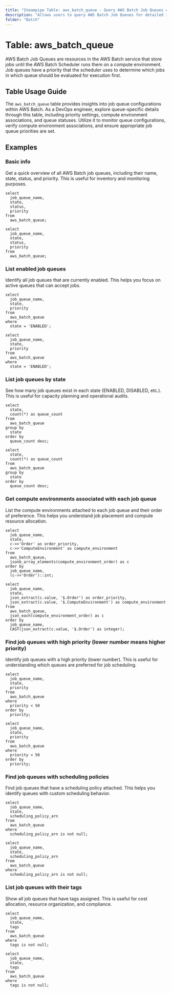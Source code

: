 ```yaml
---
title: "Steampipe Table: aws_batch_queue - Query AWS Batch Job Queues using SQL"
description: "Allows users to query AWS Batch Job Queues for detailed information about queue configurations, statuses, and related attributes."
folder: "Batch"
---
```


# Table: aws_batch_queue

AWS Batch Job Queues are resources in the AWS Batch service that store jobs until the AWS Batch Scheduler runs them on a compute environment. Job queues have a priority that the scheduler uses to determine which jobs in which queue should be evaluated for execution first.

## Table Usage Guide

The `aws_batch_queue` table provides insights into job queue configurations within AWS Batch. As a DevOps engineer, explore queue-specific details through this table, including priority settings, compute environment associations, and queue statuses. Utilize it to monitor queue configurations, verify compute environment associations, and ensure appropriate job queue priorities are set.

## Examples

### Basic info
Get a quick overview of all AWS Batch job queues, including their name, state, status, and priority. This is useful for inventory and monitoring purposes.

```sql+postgres
select
  job_queue_name,
  state,
  status,
  priority
from
  aws_batch_queue;
```

```sql+sqlite
select
  job_queue_name,
  state,
  status,
  priority
from
  aws_batch_queue;
```

### List enabled job queues
Identify all job queues that are currently enabled. This helps you focus on active queues that can accept jobs.

```sql+postgres
select
  job_queue_name,
  state,
  priority
from
  aws_batch_queue
where
  state = 'ENABLED';
```

```sql+sqlite
select
  job_queue_name,
  state,
  priority
from
  aws_batch_queue
where
  state = 'ENABLED';
```

### List job queues by state
See how many job queues exist in each state (ENABLED, DISABLED, etc.). This is useful for capacity planning and operational audits.

```sql+postgres
select
  state,
  count(*) as queue_count
from
  aws_batch_queue
group by
  state
order by
  queue_count desc;
```

```sql+sqlite
select
  state,
  count(*) as queue_count
from
  aws_batch_queue
group by
  state
order by
  queue_count desc;
```

### Get compute environments associated with each job queue
List the compute environments attached to each job queue and their order of preference. This helps you understand job placement and compute resource allocation.

```sql+postgres
select
  job_queue_name,
  state,
  c->>'Order' as order_priority,
  c->>'ComputeEnvironment' as compute_environment
from
  aws_batch_queue,
  jsonb_array_elements(compute_environment_order) as c
order by
  job_queue_name,
  (c->>'Order')::int;
```

```sql+sqlite
select
  job_queue_name,
  state,
  json_extract(c.value, '$.Order') as order_priority,
  json_extract(c.value, '$.ComputeEnvironment') as compute_environment
from
  aws_batch_queue,
  json_each(compute_environment_order) as c
order by
  job_queue_name,
  CAST(json_extract(c.value, '$.Order') as integer);
```

### Find job queues with high priority (lower number means higher priority)
Identify job queues with a high priority (lower number). This is useful for understanding which queues are preferred for job scheduling.

```sql+postgres
select
  job_queue_name,
  state,
  priority
from
  aws_batch_queue
where
  priority < 50
order by
  priority;
```

```sql+sqlite
select
  job_queue_name,
  state,
  priority
from
  aws_batch_queue
where
  priority < 50
order by
  priority;
```

### Find job queues with scheduling policies
Find job queues that have a scheduling policy attached. This helps you identify queues with custom scheduling behavior.

```sql+postgres
select
  job_queue_name,
  state,
  scheduling_policy_arn
from
  aws_batch_queue
where
  scheduling_policy_arn is not null;
```

```sql+sqlite
select
  job_queue_name,
  state,
  scheduling_policy_arn
from
  aws_batch_queue
where
  scheduling_policy_arn is not null;
```

### List job queues with their tags
Show all job queues that have tags assigned. This is useful for cost allocation, resource organization, and compliance.

```sql+postgres
select
  job_queue_name,
  state,
  tags
from
  aws_batch_queue
where
  tags is not null;
```

```sql+sqlite
select
  job_queue_name,
  state,
  tags
from
  aws_batch_queue
where
  tags is not null;
```
